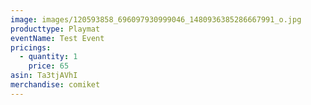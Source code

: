 ```yaml
---
image: images/120593858_696097930999046_1480936385286667991_o.jpg
producttype: Playmat
eventName: Test Event
pricings:
  - quantity: 1
    price: 65
asin: Ta3tjAVhI
merchandise: comiket
---
```


